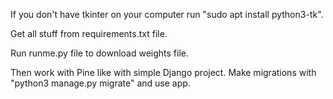 If you don't have tkinter on your computer 
run "sudo apt install python3-tk".

Get all stuff from requirements.txt file.

Run runme.py file to download weights file.

Then work with Pine like with simple Django project. 
Make migrations with "python3 manage.py migrate" and use app.
